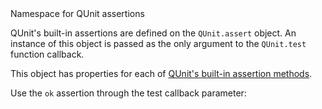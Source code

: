 <?xml version="1.0"?>
<?xml-stylesheet type="text/xsl" href="../entries2html.xsl" ?>
<entry type="property" name="QUnit.assert">
	<title>QUnit.assert</title>
	<desc>Namespace for QUnit assertions</desc>
	<longdesc>
		<p>QUnit's built-in assertions are defined on the <code>QUnit.assert</code> object. An instance of this object is passed as the only argument to the <code>QUnit.test</code> function callback.</p>
		<p>This object has properties for each of <a href="/category/assert/">QUnit's built-in assertion methods</a>.</p>
	</longdesc>
	<example>
		<desc>Use the <code>ok</code> assertion through the test callback parameter:</desc>
<code><![CDATA[
QUnit.test( "`ok` assertion defined in the callback parameter", function( assert ) {
	assert.ok( true, "on the object passed to the `test` function" );
});
]]></code>
	</example>
	<category slug="config"/>
</entry>
